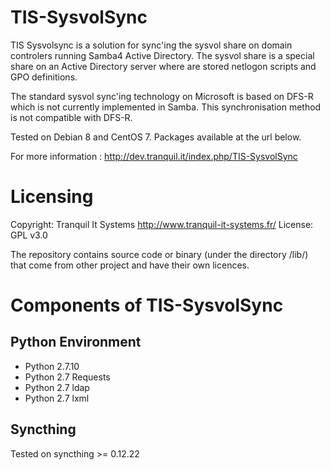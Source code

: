 
TIS-SysvolSync
====

TIS Sysvolsync is a solution for sync'ing the sysvol share on domain controlers
running Samba4 Active Directory. The sysvol share is a special share on an
Active Directory server where are stored netlogon scripts and GPO definitions.

The standard sysvol sync'ing technology on Microsoft is based on DFS-R which is
not currently implemented in Samba. This synchronisation method is not compatible
with DFS-R.

Tested on Debian 8 and CentOS 7. Packages available at the url below.

For more information : http://dev.tranquil.it/index.php/TIS-SysvolSync

Licensing
=========

Copyright: Tranquil It Systems http://www.tranquil-it-systems.fr/
License: GPL v3.0

The repository contains source code or binary (under the directory /lib/)
that come from other project and have their own licences.


Components of TIS-SysvolSync
============================

Python Environment
------------------

* Python 2.7.10
* Python 2.7 Requests
* Python 2.7 ldap
* Python 2.7 lxml

Syncthing
---------
Tested on syncthing >= 0.12.22


